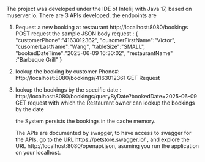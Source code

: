 The project was developed under the IDE of Inteliij with Java 17, based on muserver.io. 
There are 3 APIs developed. the endpoints are
1. Request a new booking at restaurant
    http://localhost:8080/bookings  POST request
the sample JSON body request :
{
    "customerPhone":"4163012362",
    "cusomerFirstName":"Victor",
    "cusomerLastName":"Wang",
    "tableSize":"SMALL",
    "bookedDateTime":"2025-06-09 16:30:02",
    "restaurantName" :"Barbeque Grill"
}

2. lookup the booking by customer Phone#:
    http://localhost:8080/bookings/4163012361   GET Request


3. lookup the bookings by the specific date :
   http://localhost:8080/bookings/queryByDate?bookedDate=2025-06-09 GET request
   with which the Restaurant owner can lookup the bookings by the date


   the System persists the bookings in the cache memory.

   The APIs are documented by swagger, to have access to swagger for the APIs,
   go to the URL https://petstore.swagger.io/ ,
   and explore the URL http://localhost:8080/openapi.json, asuming you run the application on your localhost.
   


